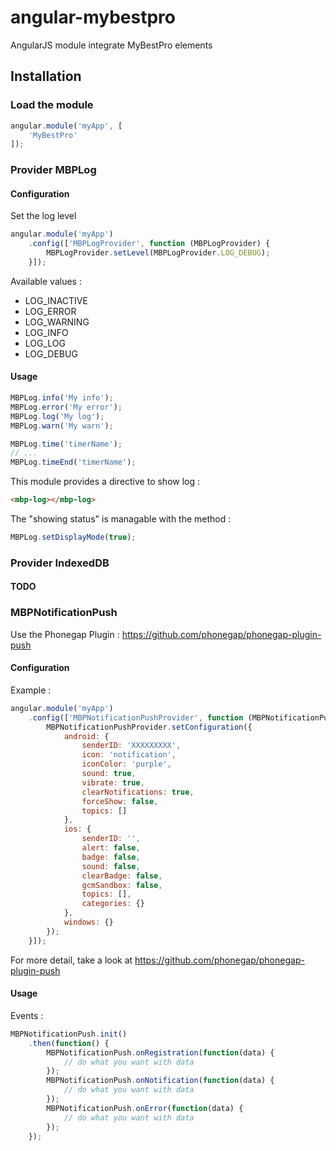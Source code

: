 # angular-mybestpro

AngularJS module integrate MyBestPro elements

## Installation

### Load the module

```javascript
angular.module('myApp', [
    'MyBestPro'
]);
```

### Provider MBPLog

#### Configuration

Set the log level

```javascript
angular.module('myApp')
    .config(['MBPLogProvider', function (MBPLogProvider) {
        MBPLogProvider.setLevel(MBPLogProvider.LOG_DEBUG);
    }]);
```

Available values :
* LOG_INACTIVE
* LOG_ERROR
* LOG_WARNING
* LOG_INFO
* LOG_LOG
* LOG_DEBUG

#### Usage

```javascript
MBPLog.info('My info');
MBPLog.error('My error');
MBPLog.log('My log');
MBPLog.warn('My warn');

MBPLog.time('timerName');
// ...
MBPLog.timeEnd('timerName');
```

This module provides a directive to show log :
```html
<mbp-log></mbp-log>
```

The "showing status" is managable with the method :
```javascript
MBPLog.setDisplayMode(true);
```


### Provider IndexedDB

#### TODO

### MBPNotificationPush

Use the Phonegap Plugin : https://github.com/phonegap/phonegap-plugin-push

#### Configuration

Example :

```javascript
angular.module('myApp')
    .config(['MBPNotificationPushProvider', function (MBPNotificationPushProvider) {
        MBPNotificationPushProvider.setConfiguration({
            android: {
                senderID: 'XXXXXXXXX',
                icon: 'notification',
                iconColor: 'purple',
                sound: true,
                vibrate: true,
                clearNotifications: true,
                forceShow: false,
                topics: []
            },
            ios: {
                senderID: '',
                alert: false,
                badge: false,
                sound: false,
                clearBadge: false,
                gcmSandbox: false,
                topics: [],
                categories: {}
            },
            windows: {}
        });
    }]);
```

For more detail, take a look at https://github.com/phonegap/phonegap-plugin-push

#### Usage

Events :

```javascript
MBPNotificationPush.init()
    .then(function() {
        MBPNotificationPush.onRegistration(function(data) {
            // do what you want with data
        });
        MBPNotificationPush.onNotification(function(data) {
            // do what you want with data
        });
        MBPNotificationPush.onError(function(data) {
            // do what you want with data
        });
    });
```
